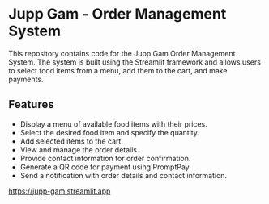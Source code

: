 # Jupp Gam - Order Management System

This repository contains code for the Jupp Gam Order Management System. The system is built using the Streamlit framework and allows users to select food items from a menu, add them to the cart, and make payments.

## Features

- Display a menu of available food items with their prices.
- Select the desired food item and specify the quantity.
- Add selected items to the cart.
- View and manage the order details.
- Provide contact information for order confirmation.
- Generate a QR code for payment using PromptPay.
- Send a notification with order details and contact information.

https://jupp-gam.streamlit.app
